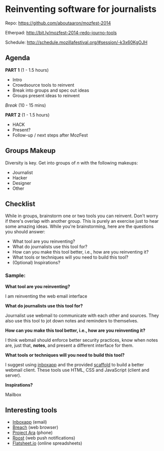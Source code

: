# Reinventing software for journalists

Repo: https://github.com/aboutaaron/mozfest-2014

Etherpad: http://bit.ly/mozfest-2014-redo-journo-tools

Schedule: http://schedule.mozillafestival.org/#session/-k3x60KgOJH

## Agenda

__PART 1__ (1 - 1.5 hours)
- Intro
- Crowdsource tools to reinvent
- Break into groups and spec out ideas
- Groups present ideas to reinvent

_Break_ (10 - 15 mins)

__PART 2__ (1 - 1.5 hours)
- HACK
- Present?
- Follow-up / next steps after MozFest

## Groups Makeup
Diversity is key. Get into groups of _n_ with the following makeups:

- Journalist
- Hacker
- Designer
- Other

## Checklist
While in groups, brainstorm one or two tools you can reinvent. Don't worry if there's overlap with another group. This is purely an exercise just to hear some amazing ideas. While you're brainstorming, here are the questions you should answer:

- What tool are you reinventing?
- What do journalists use this tool for?
- How can you make this tool better, i.e., how are you reinventing it?
- What tools or techniques will you need to build this tool?
- (Optional) Inspirations?

### Sample:
__What tool are you reinventing?__

I am reinventing the web email interface

__What do journalists use this tool for?__

Journalist use webmail to communicate with each other and sources. They also use this tool to jot down notes and reminders to themselves.

__How can you make this tool better, i.e., how are you reinventing it?__

I think webmail should enforce better security practices, know when notes are, just that, **notes**, and present a different interface for  them.

__What tools or techniques will you need to build this tool?__

I suggest using [inboxapp](https://www.inboxapp.com/) and the provided [scaffold](https://github.com/inboxapp/inbox-scaffold-html5) to build a better webmail client. These tools use HTML, CSS and JavaScript (client and server).

__Inspirations?__

Mailbox

## Interesting tools
- [Inboxapp](https://www.inboxapp.com/) (email)
- [Breach](http://breach.cc/) (web browser)
- [Project Ara](http://www.projectara.com/) (phone)
- [Roost](https://goroost.com/) (web push notifications)
- [Flatsheet.io](https://github.com/flatsheet/flatsheet) (online spreadsheets)